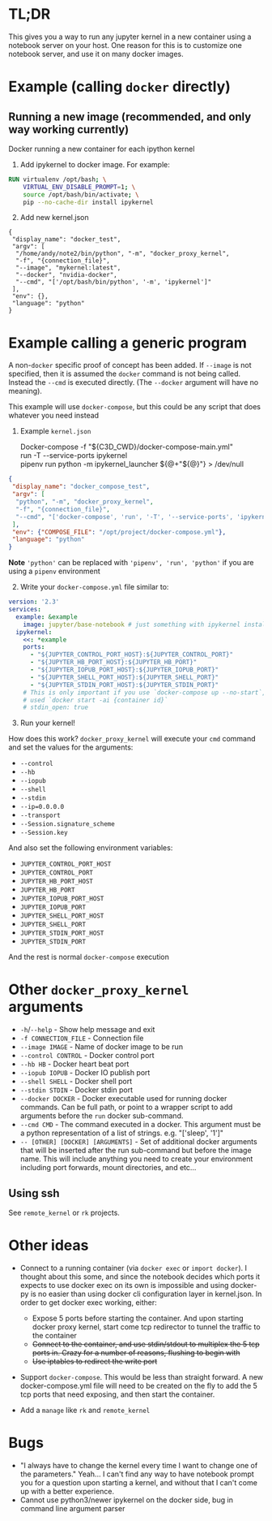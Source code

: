 # TL;DR

This gives you a way to run any jupyter kernel in a new container using a
notebook server on your host. One reason for this is to customize one notebook
server, and use it on many docker images.

# Example (calling `docker` directly)

## Running a new image (recommended, and only way working currently)

Docker running a new container for each ipython kernel

1. Add ipykernel to docker image. For example:

```dockerfile
RUN virtualenv /opt/bash; \
    VIRTUAL_ENV_DISABLE_PROMPT=1; \
    source /opt/bash/bin/activate; \
    pip --no-cache-dir install ipykernel
```

2. Add new kernel.json

```
{
 "display_name": "docker_test",
 "argv": [
  "/home/andy/note2/bin/python", "-m", "docker_proxy_kernel",
  "-f", "{connection_file}",
  "--image", "mykernel:latest",
  "--docker", "nvidia-docker",
  "--cmd", "['/opt/bash/bin/python', '-m', 'ipykernel']"
 ],
 "env": {},
 "language": "python"
}
```

# Example calling a generic program

A non-`docker` specific proof of concept has been added. If `--image` is not
specified, then it is assumed the `docker` command is not being called. Instead
the `--cmd` is executed directly. (The `--docker` argument will have no
meaning).

This example will use `docker-compose`, but this could be any script that does
whatever you need instead

1. Example `kernel.json`

      Docker-compose -f "${C3D_CWD}/docker-compose-main.yml" \
          run -T --service-ports ipykernel \
          pipenv run python -m ipykernel_launcher ${@+"${@}"} > /dev/null

```json
{
 "display_name": "docker_compose_test",
 "argv": [
  "python", "-m", "docker_proxy_kernel",
  "-f", "{connection_file}",
  "--cmd", "['docker-compose', 'run', '-T', '--service-ports', 'ipykernel', 'python', '-m' 'ipykernel_launcher']"
 ],
 "env": {"COMPOSE_FILE": "/opt/project/docker-compose.yml"},
 "language": "python"
}
```

**Note** `'python'` can be replaced with `'pipenv', 'run', 'python'` if you are using a `pipenv` environment

2. Write your `docker-compose.yml` file similar to:

```yaml
version: '2.3'
services:
  example: &example
    image: jupyter/base-notebook # just something with ipykernel installed
  ipykernel:
    <<: *example
    ports:
      - "${JUPYTER_CONTROL_PORT_HOST}:${JUPYTER_CONTROL_PORT}"
      - "${JUPYTER_HB_PORT_HOST}:${JUPYTER_HB_PORT}"
      - "${JUPYTER_IOPUB_PORT_HOST}:${JUPYTER_IOPUB_PORT}"
      - "${JUPYTER_SHELL_PORT_HOST}:${JUPYTER_SHELL_PORT}"
      - "${JUPYTER_STDIN_PORT_HOST}:${JUPYTER_STDIN_PORT}"
    # This is only important if you use `docker-compose up --no-start`, and then
    # used `docker start -ai {container id}`
    # stdin_open: true
```

3. Run your kernel!

How does this work? `docker_proxy_kernel` will execute your `cmd` command and set the values for the arguments:

- `--control`
- `--hb`
- `--iopub`
- `--shell`
- `--stdin`
- `--ip=0.0.0.0`
- `--transport`
- `--Session.signature_scheme`
- `--Session.key`

And also set the following environment variables:

- `JUPYTER_CONTROL_PORT_HOST`
- `JUPYTER_CONTROL_PORT`
- `JUPYTER_HB_PORT_HOST`
- `JUPYTER_HB_PORT`
- `JUPYTER_IOPUB_PORT_HOST`
- `JUPYTER_IOPUB_PORT`
- `JUPYTER_SHELL_PORT_HOST`
- `JUPYTER_SHELL_PORT`
- `JUPYTER_STDIN_PORT_HOST`
- `JUPYTER_STDIN_PORT`

And the rest is normal `docker-compose` execution

# Other `docker_proxy_kernel` arguments

* `-h`/`--help` - Show help message and exit
* `-f CONNECTION_FILE` - Connection file
* `--image IMAGE` - Name of docker image to be run
* `--control CONTROL` - Docker control port
* `--hb HB` - Docker heart beat port
* `--iopub IOPUB` - Docker IO publish port
* `--shell SHELL` - Docker shell port
* `--stdin STDIN` - Docker stdin port
* `--docker DOCKER` - Docker executable used for running docker commands. Can
be full path, or point to a wrapper script to add arguments before the `run`
docker sub-command.
* `--cmd CMD` - The command executed in a docker. This argument must be a
python representation of a list of strings. e.g. "['sleep', '1']"
* `-- [OTHER] [DOCKER] [ARGUMENTS]` - Set of additional docker arguments that
will be inserted after the run sub-command but before the image name. This will
include anything you need to create your environment including port forwards,
mount directories, and etc...

## Using ssh

See `remote_kernel` or `rk` projects.

# Other ideas

- Connect to a running container (via `docker exec` or `import docker`). I
thought about this some, and since the notebook decides which ports it expects
to use docker exec on its own is impossible and using docker-py is no easier
than using docker cli configuration layer in kernel.json. In order to get
docker exec working, either:

    - Expose 5 ports before starting the container. And upon starting docker
      proxy kernel, start come tcp redirector to tunnel the traffic to the
      container
    - ~~Connect to the container, and use stdin/stdout to multiplex the 5 tcp
      ports in. Crazy for a number of reasons, flushing to begin with~~
    - ~~Use iptables to redirect the write port~~

- Support `docker-compose`. This would be less than straight forward. A new
  docker-compose.yml file will need to be created on the fly to add the 5 tcp
  ports that need exposing, and then start the container.
- Add a `manage` like `rk` and `remote_kernel`

# Bugs

- "I always have to change the kernel every time I want to change one of the
parameters." Yeah... I can't find any way to have notebook prompt you for a
question upon starting a kernel, and without that I can't come up with a better
experience.
- Cannot use python3/newer ipykernel on the docker side, bug in command line
argument parser